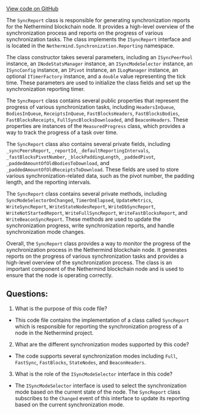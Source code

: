 [View code on GitHub](https://github.com/nethermindeth/nethermind/Nethermind.Synchronization/Reporting/SyncReport.cs)

The `SyncReport` class is responsible for generating synchronization reports for the Nethermind blockchain node. It provides a high-level overview of the synchronization process and reports on the progress of various synchronization tasks. The class implements the `ISyncReport` interface and is located in the `Nethermind.Synchronization.Reporting` namespace.

The class constructor takes several parameters, including an `ISyncPeerPool` instance, an `INodeStatsManager` instance, an `ISyncModeSelector` instance, an `ISyncConfig` instance, an `IPivot` instance, an `ILogManager` instance, an optional `ITimerFactory` instance, and a `double` value representing the tick time. These parameters are used to initialize the class fields and set up the synchronization reporting timer.

The `SyncReport` class contains several public properties that represent the progress of various synchronization tasks, including `HeadersInQueue`, `BodiesInQueue`, `ReceiptsInQueue`, `FastBlocksHeaders`, `FastBlocksBodies`, `FastBlocksReceipts`, `FullSyncBlocksDownloaded`, and `BeaconHeaders`. These properties are instances of the `MeasuredProgress` class, which provides a way to track the progress of a task over time.

The `SyncReport` class also contains several private fields, including `_syncPeersReport`, `_reportId`, `_defaultReportingIntervals`, `_fastBlocksPivotNumber`, `_blockPaddingLength`, `_paddedPivot`, `_paddedAmountOfOldBodiesToDownload`, and `_paddedAmountOfOldReceiptsToDownload`. These fields are used to store various synchronization-related data, such as the pivot number, the padding length, and the reporting intervals.

The `SyncReport` class contains several private methods, including `SyncModeSelectorOnChanged`, `TimerOnElapsed`, `UpdateMetrics`, `WriteSyncReport`, `WriteStateNodesReport`, `WriteDbSyncReport`, `WriteNotStartedReport`, `WriteFullSyncReport`, `WriteFastBlocksReport`, and `WriteBeaconSyncReport`. These methods are used to update the synchronization progress, write synchronization reports, and handle synchronization mode changes.

Overall, the `SyncReport` class provides a way to monitor the progress of the synchronization process in the Nethermind blockchain node. It generates reports on the progress of various synchronization tasks and provides a high-level overview of the synchronization process. The class is an important component of the Nethermind blockchain node and is used to ensure that the node is operating correctly.
## Questions: 
 1. What is the purpose of this code file?
- This code file contains the implementation of a class called `SyncReport` which is responsible for reporting the synchronization progress of a node in the Nethermind project.

2. What are the different synchronization modes supported by this code?
- The code supports several synchronization modes including `Full`, `FastSync`, `FastBlocks`, `StateNodes`, and `BeaconHeaders`.

3. What is the role of the `ISyncModeSelector` interface in this code?
- The `ISyncModeSelector` interface is used to select the synchronization mode based on the current state of the node. The `SyncReport` class subscribes to the `Changed` event of this interface to update its reporting based on the current synchronization mode.